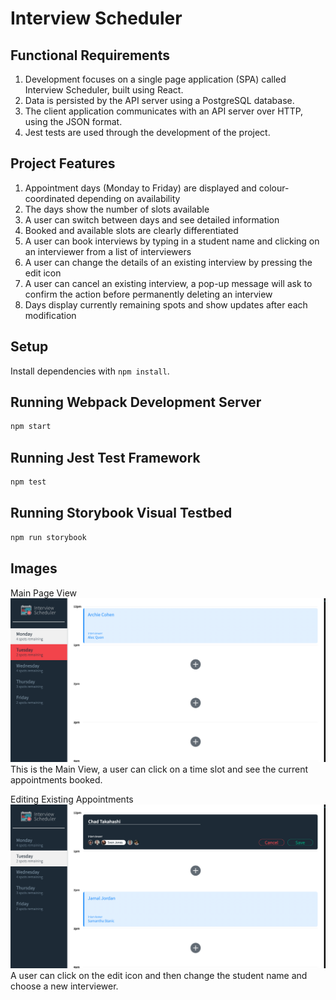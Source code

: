# Interview Scheduler

## Functional Requirements

1. Development focuses on a single page application (SPA) called Interview Scheduler, built using React.
2. Data is persisted by the API server using a PostgreSQL database.
3. The client application communicates with an API server over HTTP, using the JSON format.
4. Jest tests are used through the development of the project.

## Project Features

1. Appointment days (Monday to Friday) are displayed and colour-coordinated depending on availability
2. The days show the number of slots available
3. A user can switch between days and see detailed information
4. Booked and available slots are clearly differentiated
5. A user can book interviews by typing in a student name and clicking on an interviewer from a list of interviewers
6. A user can change the details of an existing interview by pressing the edit icon
7. A user can cancel an existing interview, a pop-up message will ask to confirm the action before permanently deleting an interview
8. Days display currently remaining spots and show updates after each modification

## Setup

Install dependencies with `npm install`.

## Running Webpack Development Server

```sh
npm start
```

## Running Jest Test Framework

```sh
npm test
```

## Running Storybook Visual Testbed

```sh
npm run storybook
```

## Images
Main Page View
!["Main Page View"](https://github.com/RaemeKhatib/Scheduler/blob/master/public/docs/Main%20Page.png?raw=true)
This is the Main View, a user can click on a time slot and see the current appointments booked. 

Editing Existing Appointments
!["Edit An Apppointment"](https://github.com/RaemeKhatib/Scheduler/blob/master/public/docs/Edit%20Appointment.png?raw=true)
A user can click on the edit icon and then change the student name and choose a new interviewer.